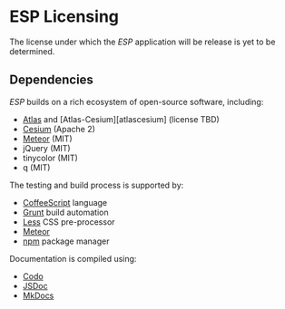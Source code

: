 # ESP Licensing

The license under which the *ESP* application will be release is yet to be determined.

## Dependencies

*ESP* builds on a rich ecosystem of open-source software, including:

* [Atlas][atlas] and [Atlas-Cesium][atlascesium] (license TBD)
* [Cesium][cesium] (Apache 2)
* [Meteor][meteor] (MIT)
* jQuery (MIT)
* tinycolor (MIT)
* q (MIT)

The testing and build process is supported by:

* [CoffeeScript][coffee] language
* [Grunt][grunt] build automation
* [Less][less] CSS pre-processor
* [Meteor][meteor]
* [npm][npm] package manager

Documentation is compiled using:

* [Codo][codo]
* [JSDoc][jsdoc]
* [MkDocs][mkdocs]


[atlas]: https://github.com/urbanetic/atlas
[atlas-cesium]: https://github.com/urbanetic/atlas-cesium
[cesium]: https://cesiumjs.org/
[coffee]: http://coffeescript.org/
[codo]: https://github.com/coffeedoc/codo
[grunt]: http://gruntjs.com/
[jsdoc]: http://usejsdoc.org/
[less]: http://lesscss.org/
[meteor]: https://www.meteor.com/
[mkdocs]: http://www.mkdocs.org/
[npm]: https://www.npmjs.org/
